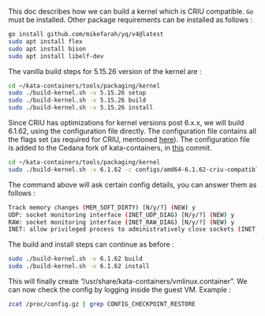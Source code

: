 This doc describes how we can build a kernel which is CRIU compatible. `Go` must be installed. Other package requirements can be installed as follows :

```bash
go install github.com/mikefarah/yq/v4@latest
sudo apt install flex
sudo apt install bison
sudo apt install libelf-dev
```

The vanilla build steps for 5.15.26 version of the kernel are : 

```bash
cd ~/kata-containers/tools/packaging/kernel
sudo ./build-kernel.sh -v 5.15.26 setup
sudo ./build-kernel.sh -v 5.15.26 build
sudo ./build-kernel.sh -v 5.15.26 install
```

Since CRIU has optimizations for kernel versions post 6.x.x, we will build 6.1.62, using the configuration file directly. The configuration file contains all the flags set (as required for CRIU, mentioned [here](https://criu.org/Linux_kernel)). The configuration file is added to the Cedana fork of kata-containers, in [this](https://github.com/cedana/kata-containers/commit/34183f9b4ad0eeebffd95dc6518571b7c3ae8bd0) commit. 

```bash
cd ~/kata-containers/tools/packaging/kernel
sudo ./build-kernel.sh -v 6.1.62 -c configs/amd64-6.1.62-criu-compatible.conf setup
```

The command above will ask certain config details, you can answer them as follows :

```bash
Track memory changes (MEM_SOFT_DIRTY) [N/y/?] (NEW) y
UDP: socket monitoring interface (INET_UDP_DIAG) [N/y/?] (NEW) y
RAW: socket monitoring interface (INET_RAW_DIAG) [N/y/?] (NEW) y
INET: allow privileged process to administratively close sockets (INET_DIAG_DESTROY) [N/y/?] (NEW) N
```

The build and install steps can continue as before : 

```bash
sudo ./build-kernel.sh -v 6.1.62 build
sudo ./build-kernel.sh -v 6.1.62 install
```

This will finally create “/usr/share/kata-containers/vmlinux.container”. We can now check the config by logging inside the guest VM. Example : 

```bash
zcat /proc/config.gz | grep CONFIG_CHECKPOINT_RESTORE
```